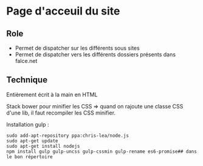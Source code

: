# Page d'acceuil du site

## Role

* Permet de dispatcher sur les différents sous sites
* Permet de dispatcher vers les différents dossiers présents dans falce.net

## Technique

Entièrement écrit à la main en HTML

Stack bower pour minifier les CSS => quand on rajoute une classe CSS d'une lib, il faut recompiler les CSS minifier.

Installation gulp :

```
sudo add-apt-repository ppa:chris-lea/node.js
sudo apt-get update
sudo apt-get install nodejs
npm install gulp gulp-uncss gulp-cssmin gulp-rename es6-promise## dans le bon répertoire
```

